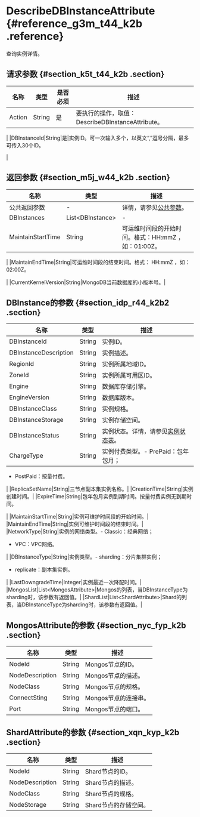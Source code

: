 # DescribeDBInstanceAttribute {#reference_g3m_t44_k2b .reference}

查询实例详情。

## 请求参数 {#section_k5t_t44_k2b .section}

|名称|类型|是否必须|描述|
|--|--|----|--|
|Action|String|是|要执行的操作，取值：DescribeDBInstanceAttribute。

|
|DBInstanceId|String|是|实例ID。可一次输入多个，以英文“,”逗号分隔，最多可传入30个ID。

|

## 返回参数 {#section_m5j_w44_k2b .section}

|名称|类型|描述|
|--|--|--|
|公共返回参数|-|详情，请参见[公共参数](intl.zh-CN/API参考/API参考/公共参数.md#)。|
|DBInstances|List<DBInstance\>|-|
|MaintainStartTime|String|可运维时间段的开始时间。格式：HH:mmZ ，如：01:00Z。

|
|MaintainEndTime|String|可运维时间段的结束时间。格式： HH:mmZ ，如：02:00Z。

|
|CurrentKernelVersion|String|MongoDB当前数据库的小版本号。|

## DBInstance的参数 {#section_idp_r44_k2b2 .section}

|名称|类型|描述|
|--|--|--|
|DBInstanceId|String|实例ID。|
|DBInstanceDescription|String|实例描述。|
|RegionId|String|实例所属地域ID。|
|ZoneId|String|实例所属可用区ID。|
|Engine|String|数据库存储引擎。|
|EngineVersion|String|数据库版本。|
|DBInstanceClass|String|实例规格。|
|DBInstanceStorage|String|实例存储空间。|
|DBInstanceStatus|String|实例状态。详情，请参见[实例状态表](https://www.alibabacloud.com/help/zh/doc-detail/63870.htm)。|
|ChargeType|String|实例付费类型。-   PrePaid：包年包月；
-   PostPaid：按量付费。

|
|ReplicaSetName|String|三节点副本集实例名称。|
|CreationTime|String|实例创建时间。|
|ExpireTime|String|包年包月实例到期时间。按量付费实例无到期时间。

|
|MaintainStartTime|String|实例可维护时间段的开始时间。|
|MaintainEndTime|String|实例可维护时间段的结束时间。|
|NetworkType|String|实例的网络类型。-   Classic：经典网络；
-   VPC：VPC网络。

|
|DBInstanceType|String|实例类型。-   sharding：分片集群实例；
-   replicate：副本集实例。

|
|LastDowngradeTime|Integer|实例最近一次降配时间。|
|MongosList|List<MongosAttribute\>|Mongos的列表，当DBInstanceType为sharding时，该参数有返回值。|
|ShardList|List<ShardAttribute\>|Shard的列表，当DBInstanceType为sharding时，该参数有返回值。|

## MongosAttribute的参数 {#section_nyc_fyp_k2b .section}

|名称|类型|描述|
|--|--|--|
|NodeId|String|Mongos节点的ID。|
|NodeDescription|String|Mongos节点的描述。|
|NodeClass|String|Mongos节点的规格。|
|ConnectSting|String|Mongos节点的连接串。|
|Port|String|Mongos节点的端口。|

## ShardAttribute的参数 {#section_xqn_kyp_k2b .section}

|名称|类型|描述|
|--|--|--|
|NodeId|String|Shard节点的ID。|
|NodeDescription|String|Shard节点的描述。|
|NodeClass|String|Shard节点的规格。|
|NodeStorage|String|Shard节点的存储空间。|

